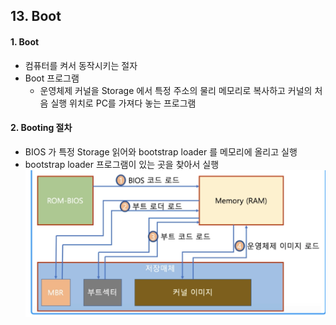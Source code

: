 ## 13. Boot

#### 1. Boot
* 컴퓨터를 켜서 동작시키는 절자
* Boot 프로그램
    * 운영체제 커널을 Storage 에서 특정 주소의 물리 메모리로 복사하고 커널의 처음 실행 위치로 PC를 가져다 놓는 프로그램
    
#### 2. Booting 절차
* BIOS 가 특정 Storage 읽어와 bootstrap loader 를 메모리에 올리고 실행
* bootstrap loader 프로그램이 있는 곳을 찾아서 실행
  ![Alt text](./images/boot.png "Booting 절차")   

